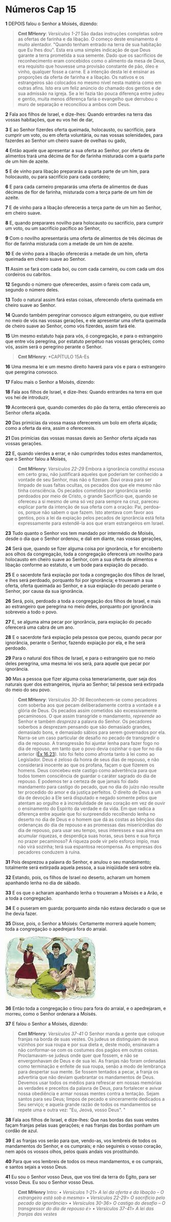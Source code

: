 # Números Cap 15

**1** 	DEPOIS falou o Senhor a Moisés, dizendo:

> **Cmt MHenry**: *Versículos 1-21* São dadas instruções completas sobre as ofertas de farinha e da libação. O começo deste ensinamento é muito alentador. "Quando tenham entrado na terra de sua habitação que Eu lhes dou". Esta era uma simples indicação de que Deus garante a terra prometida a sua semente. Dado que os sacrifícios de reconhecimento eram concebidos como o alimento da mesa de Deus, era requisito que houvesse uma provisão constante de pão, óleo e vinho, qualquer fosse a carne. E a intenção desta lei é ensinar as proporções da oferta de farinha e a libação. Os nativos e os estrangeiros são colocados no mesmo nível nesta matéria como em outras afins. Isto era um feliz anúncio do chamado dos gentios e de sua admissão na igreja. Se a lei fazia tão pouca diferença entre judeu e gentio, muita menos diferença faria o evangelho que derrubou o muro de separação e reconciliou a ambos com Deus.

**2** 	Fala aos filhos de Israel, e dize-lhes: Quando entrardes na terra das vossas habitações, que eu vos hei de dar,

**3** 	E ao Senhor fizerdes oferta queimada, holocausto, ou sacrifício, para cumprir um voto, ou em oferta voluntária, ou nas vossas solenidades, para fazerdes ao Senhor um cheiro suave de ovelhas ou gado,

**4** 	Então aquele que apresentar a sua oferta ao Senhor, por oferta de alimentos trará uma décima de flor de farinha misturada com a quarta parte de um him de azeite.

**5** 	E de vinho para libação prepararás a quarta parte de um him, para holocausto, ou para sacrifício para cada cordeiro;

**6** 	E para cada carneiro prepararás uma oferta de alimentos de duas décimas de flor de farinha, misturada com a terça parte de um him de azeite.

**7** 	E de vinho para a libação oferecerás a terça parte de um him ao Senhor, em cheiro suave.

**8** 	E, quando preparares novilho para holocausto ou sacrifício, para cumprir um voto, ou um sacrifício pacífico ao Senhor,

**9** 	Com o novilho apresentarás uma oferta de alimentos de três décimas de flor de farinha misturada com a metade de um him de azeite.

**10** 	E de vinho para a libação oferecerás a metade de um him, oferta queimada em cheiro suave ao Senhor.

**11** 	Assim se fará com cada boi, ou com cada carneiro, ou com cada um dos cordeiros ou cabritos.

**12** 	Segundo o número que oferecerdes, assim o fareis com cada um, segundo o número deles.

**13** 	Todo o natural assim fará estas coisas, oferecendo oferta queimada em cheiro suave ao Senhor.

**14** 	Quando também peregrinar convosco algum estrangeiro, ou que estiver no meio de vós nas vossas gerações, e ele apresentar uma oferta queimada de cheiro suave ao Senhor, como vós fizerdes, assim fará ele.

**15** 	Um mesmo estatuto haja para vós, ó congregação, e para o estrangeiro que entre vós peregrina, por estatuto perpétuo nas vossas gerações; como vós, assim será o peregrino perante o Senhor.

> **Cmt MHenry**: *CAPÍTULO 15A-Es

**16** 	Uma mesma lei e um mesmo direito haverá para vós e para o estrangeiro que peregrina convosco.

**17** 	Falou mais o Senhor a Moisés, dizendo:

**18** 	Fala aos filhos de Israel, e dize-lhes: Quando entrardes na terra em que vos hei de introduzir,

**19** 	Acontecerá que, quando comerdes do pão da terra, então oferecereis ao Senhor oferta alçada.

**20** 	Das primícias da vossa massa oferecereis um bolo em oferta alçada; como a oferta da eira, assim o oferecereis.

**21** 	Das primícias das vossas massas dareis ao Senhor oferta alçada nas vossas gerações.

**22** 	E, quando vierdes a errar, e não cumprirdes todos estes mandamentos, que o Senhor falou a Moisés,

> **Cmt MHenry**: *Versículos 22-29* Embora a ignorância constitui escusa em certo grau, não justificará aqueles que poderiam ter conhecido a vontade de seu Senhor, mas não o fizeram. Davi orava para ser limpado de suas faltas ocultas, os pecados dos que ele mesmo não tinha consciência. Os pecados cometidos por ignorância serão perdoados por meio de Cristo, o grande Sacrifício que, quando se ofereceu a si mesmo de uma só vez para sempre na cruz, pareceu explicar parte da intenção de sua oferta com a oração: Pai, perdoa-os, porque não sabem o que fazem. Isto atentava com favor aos gentios, pois a lei da expiação pelos pecados de ignorância está feita expressamente para estendê-la aos que eram estrangeiros em Israel.

**23** 	Tudo quanto o Senhor vos tem mandado por intermédio de Moisés, desde o dia que o Senhor ordenou, e dali em diante, nas vossas gerações,

**24** 	Será que, quando se fizer alguma coisa por ignorância, e for encoberto aos olhos da congregação, toda a congregação oferecerá um novilho para holocausto em cheiro suave ao Senhor, com a sua oferta de alimentos e libação conforme ao estatuto, e um bode para expiação do pecado.

**25** 	E o sacerdote fará expiação por toda a congregação dos filhos de Israel, e lhes será perdoado, porquanto foi por ignorância; e trouxeram a sua oferta, oferta queimada ao Senhor, e a sua expiação do pecado perante o Senhor, por causa da sua ignorância.

**26** 	Será, pois, perdoado a toda a congregação dos filhos de Israel, e mais ao estrangeiro que peregrina no meio deles, porquanto por ignorância sobreveio a todo o povo.

**27** 	E, se alguma alma pecar por ignorância, para expiação do pecado oferecerá uma cabra de um ano.

**28** 	E o sacerdote fará expiação pela pessoa que pecou, quando pecar por ignorância, perante o Senhor, fazendo expiação por ela, e lhe será perdoado.

**29** 	Para o natural dos filhos de Israel, e para o estrangeiro que no meio deles peregrina, uma mesma lei vos será, para aquele que pecar por ignorância.

**30** 	Mas a pessoa que fizer alguma coisa temerariamente, quer seja dos naturais quer dos estrangeiros, injuria ao Senhor; tal pessoa será extirpada do meio do seu povo.

> **Cmt MHenry**: *Versículos 30-36* Reconhecem-se como pecadores com soberba aos que pecam deliberadamente contra a vontade e a glória de Deus. Os pecados assim cometidos são excessivamente pecaminosos. O que assim transgride o mandamento, *repreende* ao Senhor e também *despreza* a palavra do Senhor. Os pecadores soberbos a desprezam pensando que são demasiado grandes, demasiado bons, e demasiado sábios para serem governados por ela. Narra-se um caso particular de desafio no pecado de transgredir o dia de repouso. A transgressão foi ajuntar lenha para fazer fogo no dia de repouso, em tanto que o povo devia cozinhar o que for no dia anterior ([Êx 16.23](../02A-Ex/16.md#23)). Isto foi feito como afronta tanto à lei como ao Legislador. Deus é zeloso da honra de seus dias de repouso, e não considerará inocente ao que os profana, façam o que fizerem os homens. Deus concebeu este castigo como advertência para que todos tomem consciência de guardar o caráter sagrado do dia de repouso. E podemos ter a certeza de que jamais foi dado mandamento para castigo do pecado, que no dia do juízo não resulte ter procedido do amor e da justiça perfeitos. O direito de Deus a um dia de devoção a Ele será disputado e negado somente pelos que atentam ao orgulho e à incredulidade de seu coração em vez de ouvir o ensinamento do Espírito da verdade e da vida. Em que radica a diferença entre aquele que foi surpreendido recolhendo lenha no deserto no dia de Deus e o homem que dá as costas as bênçãos das ordenanças do dia de repouso e as promessas das misericórdias do dia de repouso, para usar seu tempo, seus interesses e sua alma em acumular riquezas, e desperdiça suas horas, seus bens e sua força no prazer pecaminoso? A riqueza pode vir pelo esforço ímpio, mas não virá sozinha; terá sua espantosa recompensa. As empresas dos pecadores conduzem à ruína.

**31** 	Pois desprezou a palavra do Senhor, e anulou o seu mandamento; totalmente será extirpada aquela pessoa, a sua iniqüidade será sobre ela.

**32** 	Estando, pois, os filhos de Israel no deserto, acharam um homem apanhando lenha no dia de sábado.

**33** 	E os que o acharam apanhando lenha o trouxeram a Moisés e a Arão, e a toda a congregação.

**34** 	E o puseram em guarda; porquanto ainda não estava declarado o que se lhe devia fazer.

**35** 	Disse, pois, o Senhor a Moisés: Certamente morrerá aquele homem; toda a congregação o apedrejará fora do arraial.

![](../Images/SweetPublishing/4-15-1.jpg) 

**36** 	Então toda a congregação o tirou para fora do arraial, e o apedrejaram, e morreu, como o Senhor ordenara a Moisés.

**37** 	E falou o Senhor a Moisés, dizendo:

> **Cmt MHenry**: *Versículos 37-41* O Senhor manda a gente que coloque franjas na borda de suas vestes. Os judeus se distinguiam de seus vizinhos por sua roupa e por sua dieta e, deste modo, ensinavam a não conformar-se com os costumes dos pagãos em outras coisas. Proclamavam-se judeus onde quer que fossem, e não se envergonhavam de Deus e de sua lei. As franjas não foram ordenadas como terminação e enfeite de sua roupa, senão a modo de lembrança para despertar sua mente. Se fossem tentados a pecar, a franja os advertiria que não deviam quebrantar os mandamentos de Deus. Devemos usar todos os médios para refrescar em nossas memórias as verdades e preceitos da palavra de Deus, para fortalecer e avivar nossa obediência e armar nossas mentes contra a tentação. Sejam santos para seu Deus; limpos de pecado e sinceramente dedicados a Seu serviço; e aquela grande razão de todos os mandamentos se repete uma e outra vez: "Eu, Jeová, vosso Deus". "

**38** 	Fala aos filhos de Israel, e dize-lhes: Que nas bordas das suas vestes façam franjas pelas suas gerações; e nas franjas das bordas ponham um cordão de azul.

**39** 	E as franjas vos serão para que, vendo-as, vos lembreis de todos os mandamentos do Senhor, e os cumprais; e não seguireis o vosso coração, nem após os vossos olhos, pelos quais andais vos prostituindo.

**40** 	Para que vos lembreis de todos os meus mandamentos, e os cumprais, e santos sejais a vosso Deus.

**41** 	Eu sou o Senhor vosso Deus, que vos tirei da terra do Egito, para ser vosso Deus. Eu sou o Senhor vosso Deus.


> **Cmt MHenry** Intro: *• Versículos 1-21*> *A lei da oferta e da libação – O estrangeiro está sob a mesma*> *• Versículos 22-29*> *O sacrifício pelo pecado da ignorância*> *• Versículos 30-36*> *O castigo do desafio – O transgressor do dia de repouso é*> *• Versículos 37-41*> *A lei das franjas das vestes*